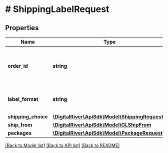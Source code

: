 # # ShippingLabelRequest

## Properties

Name | Type | Description | Notes
------------ | ------------- | ------------- | -------------
**order_id** | **string** | The identifier of the order in Digital River&#39;s system. |
**label_format** | **string** | The format of the label&#39;s data file. |
**shipping_choice** | [**\DigitalRiver\ApiSdk\Model\ShippingRequest**](ShippingRequest.md) |  | [optional]
**ship_from** | [**\DigitalRiver\ApiSdk\Model\GLShipFrom**](GLShipFrom.md) |  | [optional]
**packages** | [**\DigitalRiver\ApiSdk\Model\PackageRequest[]**](PackageRequest.md) |  |

[[Back to Model list]](../../README.md#models) [[Back to API list]](../../README.md#endpoints) [[Back to README]](../../README.md)
